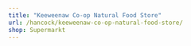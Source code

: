 ```yaml
---
title: "Keeweenaw Co-op Natural Food Store"
url: /hancock/keeweenaw-co-op-natural-food-store/
shop: Supermarkt
---
```

